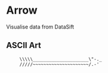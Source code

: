 # Arrow

Visualise data from DataSift

## ASCII Art

         \\\\\_____________________\"-._
         /////~~~~~~~~~~~~~~~~~~~~~/.-'
